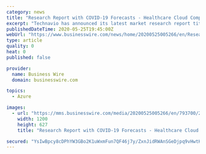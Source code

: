 ```yaml
---
category: news
title: "Research Report with COVID-19 Forecasts - Healthcare Cloud Computing Market 2020-2024 | Development of Hyper-Converged Infrastructure to Boost Growth | Technavio"
excerpt: "Technavio has announced its latest market research report titled Global Healthcare Cloud Computing Market 2020-2024 (Graphic: Business Wire) LONDON-- ( BUSINESS WIRE )--Technavio has been monitoring the healthcare cloud computing market and it is poised to grow by USD 25."
publishedDateTime: 2020-05-25T19:45:00Z
webUrl: "https://www.businesswire.com/news/home/20200525005266/en/Research-Report-COVID-19-Forecasts---Healthcare-Cloud"
type: article
quality: 0
heat: 0
published: false

provider:
  name: Business Wire
  domain: businesswire.com

topics:
  - Azure

images:
  - url: "https://mms.businesswire.com/media/20200525005266/en/793700/23/IRTNTR41148.jpg"
    width: 1200
    height: 627
    title: "Research Report with COVID-19 Forecasts - Healthcare Cloud Computing Market 2020-2024 | Development of Hyper-Converged Infrastructure to Boost Growth | Technavio"

secured: "YsIwBpcy8cDPhYW3GBo2K1uWxmFun7QF46j7y/ZxnJidRWAnSGeDjpq9vHwtKP6DjiTKjpzHUdQBzjnwnj7JAYRfAj1U1ULIYqNB0MEx+yGKbIFVGcQZkS/OIEsWoANSEfiJm1dmpR6m8VwhAx+BVZHat51jaMyMaAZLcF16CPyKwytQn6T8/X+7Wo/n4kzqwySLMzEdBSbaucy24M6cFzuovFBBLK0kpMWJRmFlzzN3cozlNFmRBzByNbdfuKq0AG6eO04kepU9yc9cv4ylFyGNJGHIH06IA4RVEPZYUMquGRsOivERFjch2NbdDBv6Evz1eY8n1ob6VDxu4R/c8mit6r8cg3J18+mNtxDmMYjBv3AdeynIfvUscYM8r9mk5GtQ+lNOQDZB8roXwp+EzEbN794ExhzLnC9g++Tu1rks0umtWQAr87/TFtOyc6fU0VrZgQVMZERF/0L9cnh/mz/jl02aAWSkQDM8iBIpTLQ=;u6q/X8E+fzwhP/VhwUmD6Q=="
---
```


